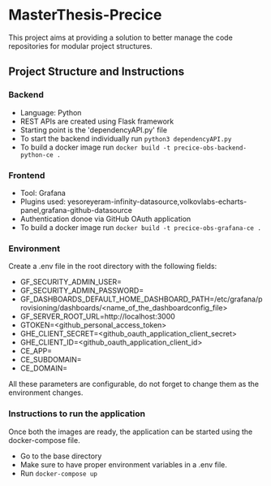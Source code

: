 # MasterThesis-Precice

This project aims at providing a solution to better manage the code repositories for modular project structures.

## Project Structure and Instructions

### Backend

- Language: Python
- REST APIs are created using Flask framework
- Starting point is the 'dependencyAPI.py' file
- To start the backend individually run ```python3 dependencyAPI.py```
- To build a docker image run ```docker build -t precice-obs-backend-python-ce .```

### Frontend

- Tool: Grafana
- Plugins used: yesoreyeram-infinity-datasource,volkovlabs-echarts-panel,grafana-github-datasource
- Authentication donoe via GitHub OAuth application
- To build a docker image run ```docker build -t precice-obs-grafana-ce .```

### Environment

Create a .env file in the root directory with the following fields:

- GF_SECURITY_ADMIN_USER=
- GF_SECURITY_ADMIN_PASSWORD=
- GF_DASHBOARDS_DEFAULT_HOME_DASHBOARD_PATH=/etc/grafana/provisioning/dashboards/<name_of_the_dashboardconfig_file>
- GF_SERVER_ROOT_URL=http://localhost:3000
- GTOKEN=<github_personal_access_token>
- GHE_CLIENT_SECRET=<github_oauth_application_client_secret>
- GHE_CLIENT_ID=<github_oauth_application_client_id>
- CE_APP=<cloud-env-app-name>
- CE_SUBDOMAIN=<cloud-env-subdomain>
- CE_DOMAIN=<cloud-env-domain>

All these parameters are configurable, do not forget to change them as the environment changes.

### Instructions to run the application

Once both the images are ready, the application can be started using the docker-compose file.

- Go to the base directory
- Make sure to have proper environment variables in a .env file.
- Run ```docker-compose up```
